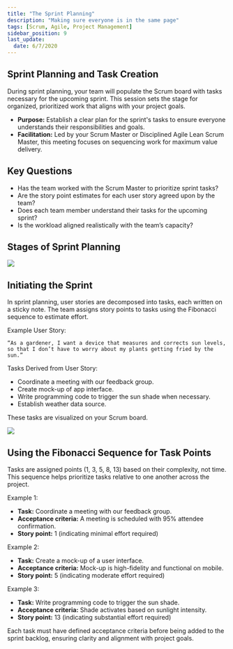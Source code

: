 ```yaml
---
title: "The Sprint Planning"
description: "Making sure everyone is in the same page"
tags: [Scrum, Agile, Project Management]
sidebar_position: 9
last_update:
  date: 6/7/2020
---
```



## Sprint Planning and Task Creation

During sprint planning, your team will populate the Scrum board with tasks necessary for the upcoming sprint. This session sets the stage for organized, prioritized work that aligns with your project goals.

- **Purpose:** Establish a clear plan for the sprint's tasks to ensure everyone understands their responsibilities and goals.
- **Facilitation:** Led by your Scrum Master or Disciplined Agile Lean Scrum Master, this meeting focuses on sequencing work for maximum value delivery.

## Key Questions

- Has the team worked with the Scrum Master to prioritize sprint tasks?
- Are the story point estimates for each user story agreed upon by the team?
- Does each team member understand their tasks for the upcoming sprint?
- Is the workload aligned realistically with the team’s capacity?

## Stages of Sprint Planning

![](/img/docs/stages-of-sptrintplanning-4-stages.png)

## Initiating the Sprint

In sprint planning, user stories are decomposed into tasks, each written on a sticky note. The team assigns story points to tasks using the Fibonacci sequence to estimate effort.

Example User Story:
```
“As a gardener, I want a device that measures and corrects sun levels, so that I don’t have to worry about my plants getting fried by the sun.”
```

Tasks Derived from User Story:

- Coordinate a meeting with our feedback group.
- Create mock-up of app interface.
- Write programming code to trigger the sun shade when necessary.
- Establish weather data source.

These tasks are visualized on your Scrum board.

<div class="img-center"> 

![](/img/docs/examplebreakingdownuserstorytotasks.png)

</div>

## Using the Fibonacci Sequence for Task Points

Tasks are assigned points (1, 3, 5, 8, 13) based on their complexity, not time. This sequence helps prioritize tasks relative to one another across the project.

Example 1:

- **Task:** Coordinate a meeting with our feedback group.
- **Acceptance criteria:** A meeting is scheduled with 95% attendee confirmation.
- **Story point:** 1 (indicating minimal effort required)

Example 2:

- **Task:** Create a mock-up of a user interface.
- **Acceptance criteria:** Mock-up is high-fidelity and functional on mobile.
- **Story point:** 5 (indicating moderate effort required)

Example 3:

- **Task:** Write programming code to trigger the sun shade.
- **Acceptance criteria:** Shade activates based on sunlight intensity.
- **Story point:** 13 (indicating substantial effort required)

Each task must have defined acceptance criteria before being added to the sprint backlog, ensuring clarity and alignment with project goals.
